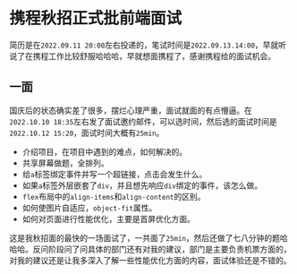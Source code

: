 # 携程秋招正式批前端面试
简历是在`2022.09.11 20:00`左右投递的，笔试时间是`2022.09.13.14:00`，早就听说了在携程工作比较舒服哈哈哈，早就想面携程了，感谢携程给的面试机会。

## 一面
国庆后的状态确实差了很多，摆烂心理严重，面试就面的有点懵逼。在`2022.10.10 18:35`左右发了面试邀约邮件，可以选时间，然后选的面试时间是`2022.10.12 15:20`，面试时间大概有`25min`。

* 介绍项目，在项目中遇到的难点，如何解决的。
* 共享屏幕做题，全排列。
* 给`a`标签绑定事件并写一个超链接，点击会发生什么。
* 如果`a`标签外层嵌套了`div`，并且想先响应`div`绑定的事件，该怎么做。
* `flex`布局中的`align-items`和`align-content`的区别。
* 如何使图片自适应，`object-fit`属性。
* 如何对页面进行性能优化，主要是首屏优化方面。

这是我秋招面的最快的一场面试了，一共面了`25min`，然后还做了七八分钟的题哈哈哈。反问阶段问了问具体的部门还有对我的建议，部门是主要负责机票方面的，对我的建议还是让我多深入了解一些性能优化方面的内容，面试体验还是不错的。
